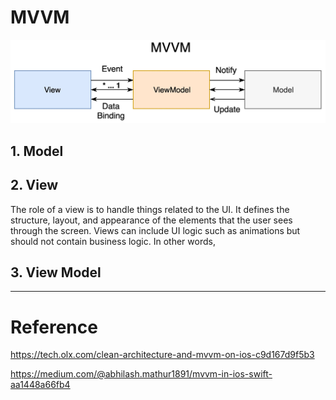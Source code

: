 # MVVM

![MVVMflowChart](/Document/img/MVVM.jpg)

## 1. Model
 
## 2. View
The role of a view is to handle things related to the UI. It defines the structure, layout, and appearance of the elements that the user sees through the screen. Views can include UI logic such as animations but should not contain business logic. In other words,
## 3. View Model

<hr/>

# Reference

https://tech.olx.com/clean-architecture-and-mvvm-on-ios-c9d167d9f5b3

https://medium.com/@abhilash.mathur1891/mvvm-in-ios-swift-aa1448a66fb4

